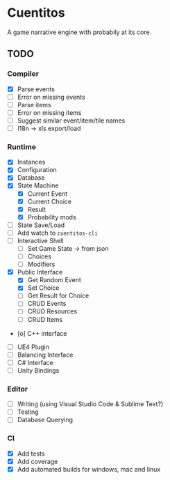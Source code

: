 # Cuentitos
A game narrative engine with probabily at its core.

## TODO
### Compiler
  - [x] Parse events
  - [ ] Error on missing events
  - [ ] Parse items
  - [ ] Error on missing items
  - [ ] Suggest similar event/item/tile names
  - [ ] I18n -> xls export/load

### Runtime
  - [x] Instances
  - [x] Configuration
  - [x] Database
  - [x] State Machine
    - [x] Current Event
    - [x] Current Choice
    - [x] Result
    - [x] Probability mods
  - [ ] State Save/Load
  - [ ] Add watch to `cuentitos-cli`
  - [ ] Interactive Shell
    - [ ] Set Game State -> from json
    - [ ] Choices
    - [ ] Modifiers
  - [x] Public Interface
    - [x] Get Random Event
    - [x] Set Choice
    - [ ] Get Result for Choice
    - [ ] CRUD Events
    - [ ] CRUD Resources
    - [ ] CRUD Items
  - [o] C++ interface
  - [ ] UE4 Plugin
  - [ ] Balancing Interface
  - [ ] C# Interface
  - [ ] Unity Bindings

### Editor
  - [ ] Writing (using Visual Studio Code & Sublime Text?)
  - [ ] Testing
  - [ ] Database Querying

### CI
  - [x] Add tests
  - [x] Add coverage
  - [x] Add automated builds for windows, mac and linux
